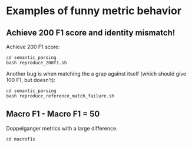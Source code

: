 # Examples of funny metric behavior

## Achieve 200 F1 score and identity mismatch!

Achieve 200 F1 score:

```
cd semantic_parsing
bash reproduce_200f1.sh
```

Another bug is when matching the a grap against itself (which should give 100 F1, but doesn't):

```
cd semantic_parsing
bash reproduce_reference_match_failure.sh
```

## Macro F1 - Macro F1 = 50

Doppelganger metrics with a large difference.

```
cd macrof1s
```
